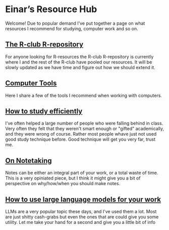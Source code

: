 # Einar’s Resource Hub
Welcome! Due to popular demand I’ve put together a page on what resources I recommend for studying, computer work and so on.

## [The R-club R-repository](https://github.com/Taakefyrsten/NMBU-R-club)
For anyone looking for R-resources the R-club R-repository is currently where I and the rest of the R-club have pooled our resources. It will be slowly updated as we have time and figure out how we should extend it. 

## [Computer Tools](https://github.com/Taakefyrsten/Einar-s-Resource-Blog/blob/main/Computer%20Tools.md)
Here I share a few of the tools I recommend when working with computers.

## [How to study efficiently](https://github.com/Taakefyrsten/Einar-s-Resource-Blog/blob/main/How%20to%20study%20efficiently.md)
I've often helped a large number of people who were falling behind in class. Very often they felt that they weren't smart enough or "gifted" academically, and they were wrong of course. Rather most people whave just not used good study technique before. Good technique will get you very far, trust me.

## [On Notetaking](https://github.com/Taakefyrsten/Einar-s-Resource-Blog/blob/main/On%20Notetaking.md)
Notes can be either an integral part of your work, or a total waste of time. This is a very opiniated piece, but I think it might give you a bit of perspective on why/how/when you should make notes.

## [How to use large language models for your work](https://github.com/Taakefyrsten/Einar-s-Resource-Blog/blob/main/How%20to%20use%20large%20language%20models%20for%20your%20work.md)
LLMs are a very popular topic these days, and I've used them a lot. Most are just shitty cash-grabs but even the ones that are could give you some utility. Let me take your hand for a second and give you a little bit of info
